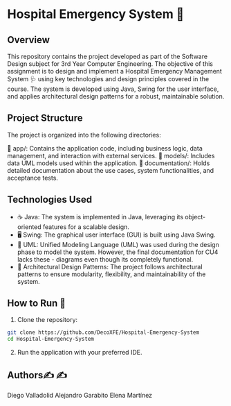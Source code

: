 # Hospital Emergency System 🏥
## Overview
This repository contains the project developed as part of the Software Design subject for 3rd Year Computer Engineering. The objective of this assignment is to design and implement a Hospital Emergency Management System 🩺 using key technologies and design principles covered in the course. The system is developed using Java, Swing for the user interface, and applies architectural design patterns for a robust, maintainable solution.

## Project Structure
The project is organized into the following directories:

📁 app/: Contains the application code, including business logic, data management, and interaction with external services.
📁 models/: Includes data UML models used within the application.
📁 documentation/: Holds detailed documentation about the use cases, system functionalities, and acceptance tests.

## Technologies Used
- ☕ Java: The system is implemented in Java, leveraging its object-oriented features for a scalable design.
- 🖥️ Swing: The graphical user interface (GUI) is built using Java Swing.
- 📐 UML: Unified Modeling Language (UML) was used during the design phase to model the system. However, the final documentation for CU4 lacks these - diagrams even though its completely functional.
- 🧩 Architectural Design Patterns: The project follows architectural patterns to ensure modularity, flexibility, and maintainability of the system.

## How to Run 🚀
1. Clone the repository:
```Bash
git clone https://github.com/DecoXFE/Hospital-Emergency-System
cd Hospital-Emergency-System
```
2. Run the application with your preferred IDE.

## Authors✍ ✍️
Diego Valladolid
Alejandro Garabito
Elena Martínez
